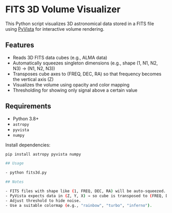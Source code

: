 # FITS 3D Volume Visualizer

This Python script visualizes 3D astronomical data stored in a FITS file using [PyVista](https://github.com/pyvista/pyvista) for interactive volume rendering.

## Features

- Reads 3D FITS data cubes (e.g., ALMA data)
- Automatically squeezes singleton dimensions (e.g., shape (1, N1, N2, N3) → (N1, N2, N3))
- Transposes cube axes to (FREQ, DEC, RA) so that frequency becomes the vertical axis (Z)
- Visualizes the volume using opacity and color mapping
- Thresholding for showing only signal above a certain value

## Requirements

- Python 3.8+
- `astropy`
- `pyvista`
- `numpy`

Install dependencies:

```bash
pip install astropy pyvista numpy

## Usage

- python fits3d.py

## Notes

- FITS files with shape like (1, FREQ, DEC, RA) will be auto-squeezed.
- PyVista expects data in (Z, Y, X) → so cube is transposed to (FREQ, DEC, RA).
- Adjust threshold to hide noise.
- Use a suitable colormap (e.g., "rainbow", "turbo", "inferno").
